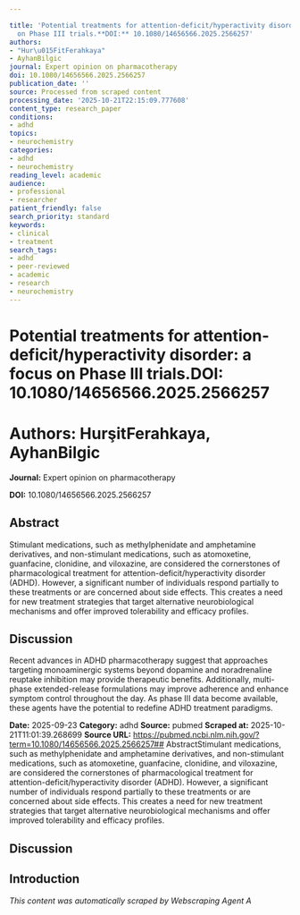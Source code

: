 ```yaml
---

title: 'Potential treatments for attention-deficit/hyperactivity disorder: a focus
  on Phase III trials.**DOI:** 10.1080/14656566.2025.2566257'
authors:
- "Hur\u015FitFerahkaya"
- AyhanBilgic
journal: Expert opinion on pharmacotherapy
doi: 10.1080/14656566.2025.2566257
publication_date: ''
source: Processed from scraped content
processing_date: '2025-10-21T22:15:09.777608'
content_type: research_paper
conditions:
- adhd
topics:
- neurochemistry
categories:
- adhd
- neurochemistry
reading_level: academic
audience:
- professional
- researcher
patient_friendly: false
search_priority: standard
keywords:
- clinical
- treatment
search_tags:
- adhd
- peer-reviewed
- academic
- research
- neurochemistry
---
```




# Potential treatments for attention-deficit/hyperactivity disorder: a focus on Phase III trials.**DOI:** 10.1080/14656566.2025.2566257

# **Authors:** HurşitFerahkaya, AyhanBilgic

**Journal:** Expert opinion on pharmacotherapy

**DOI:** 10.1080/14656566.2025.2566257

## Abstract

Stimulant medications, such as methylphenidate and amphetamine derivatives, and non-stimulant medications, such as atomoxetine, guanfacine, clonidine, and viloxazine, are considered the cornerstones of pharmacological treatment for attention-deficit/hyperactivity disorder (ADHD). However, a significant number of individuals respond partially to these treatments or are concerned about side effects. This creates a need for new treatment strategies that target alternative neurobiological mechanisms and offer improved tolerability and efficacy profiles.
## Discussion
Recent advances in ADHD pharmacotherapy suggest that approaches targeting monoaminergic systems beyond dopamine and noradrenaline reuptake inhibition may provide therapeutic benefits. Additionally, multi-phase extended-release formulations may improve adherence and enhance symptom control throughout the day. As phase III data become available, these agents have the potential to redefine ADHD treatment paradigms.

**Date:** 2025-09-23
**Category:** adhd
**Source:** pubmed
**Scraped at:** 2025-10-21T11:01:39.268699
**Source URL:** https://pubmed.ncbi.nlm.nih.gov/?term=10.1080/14656566.2025.2566257## AbstractStimulant medications, such as methylphenidate and amphetamine derivatives, and non-stimulant medications, such as atomoxetine, guanfacine, clonidine, and viloxazine, are considered the cornerstones of pharmacological treatment for attention-deficit/hyperactivity disorder (ADHD). However, a significant number of individuals respond partially to these treatments or are concerned about side effects. This creates a need for new treatment strategies that target alternative neurobiological mechanisms and offer improved tolerability and efficacy profiles.
## Discussion
## Introduction
*This content was automatically scraped by Webscraping Agent A*